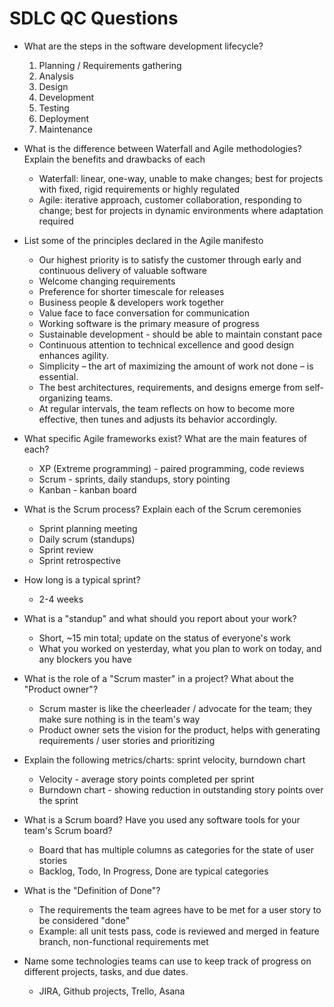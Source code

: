 # SDLC QC Questions

* What are the steps in the software development lifecycle?
    1. Planning / Requirements gathering
    2. Analysis
    3. Design
    4. Development
    5. Testing
    6. Deployment
    7. Maintenance
   
* What is the difference between Waterfall and Agile methodologies? Explain the benefits and drawbacks of each
    * Waterfall: linear, one-way, unable to make changes; best for projects with fixed, rigid requirements or highly regulated
    * Agile: iterative approach, customer collaboration, responding to change; best for projects in dynamic environments where adaptation required

* List some of the principles declared in the Agile manifesto
    * Our highest priority is to satisfy the customer through early and continuous delivery of valuable software
    * Welcome changing requirements
    * Preference for shorter timescale for releases
    * Business people & developers work together
    * Value face to face conversation for communication
    * Working software is the primary measure of progress
    * Sustainable development - should be able to maintain constant pace
    * Continuous attention to technical excellence and good design enhances agility.
    * Simplicity – the art of maximizing the amount of work not done – is essential.
    * The best architectures, requirements, and designs emerge from self-organizing teams.
    * At regular intervals, the team reflects on how to become more effective, then tunes and adjusts its behavior accordingly.

* What specific Agile frameworks exist? What are the main features of each?
    * XP (Extreme programming) - paired programming, code reviews
    * Scrum - sprints, daily standups, story pointing
    * Kanban - kanban board

* What is the Scrum process? Explain each of the Scrum ceremonies
    * Sprint planning meeting
    * Daily scrum (standups)
    * Sprint review
    * Sprint retrospective

* How long is a typical sprint?
    * 2-4 weeks

* What is a "standup" and what should you report about your work?
    * Short, ~15 min total; update on the status of everyone's work
    * What you worked on yesterday, what you plan to work on today, and any blockers you have

* What is the role of a "Scrum master" in a project? What about the "Product owner"?
    * Scrum master is like the cheerleader / advocate for the team; they make sure nothing is in the team's way
    * Product owner sets the vision for the product, helps with generating requirements / user stories and prioritizing

* Explain the following metrics/charts: sprint velocity, burndown chart
    * Velocity - average story points completed per sprint
    * Burndown chart - showing reduction in outstanding story points over the sprint

* What is a Scrum board? Have you used any software tools for your team's Scrum board?
    * Board that has multiple columns as categories for the state of user stories
    * Backlog, Todo, In Progress, Done are typical categories

* What is the "Definition of Done"?
    * The requirements the team agrees have to be met for a user story to be considered "done"
    * Example: all unit tests pass, code is reviewed and merged in feature branch, non-functional requirements met

* Name some technologies teams can use to keep track of progress on different projects, tasks, and due dates.
    * JIRA, Github projects, Trello, Asana

